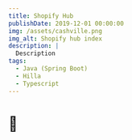 ```yaml
---
title: Shopify Hub
publishDate: 2019-12-01 00:00:00
img: /assets/cashville.png
img_alt: Shopify hub index
description: |
  Description
tags:
  - Java (Spring Boot)
  - Hilla
  - Typescript
---
```


# 🚧